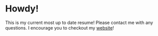 # Howdy! 
 This is my current most up to date resume! Please contact me with any questions.
 I encourage you to checkout my [website](https://delgaudiomike.com "Mike DelGaudio Homepage")!
